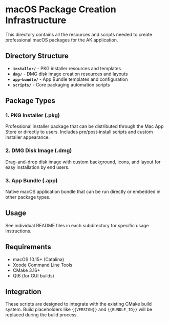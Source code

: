 # macOS Package Creation Infrastructure

This directory contains all the resources and scripts needed to create professional macOS packages for the AK application.

## Directory Structure

- **`installer/`** - PKG installer resources and templates
- **`dmg/`** - DMG disk image creation resources and layouts  
- **`app-bundle/`** - App Bundle templates and configuration
- **`scripts/`** - Core packaging automation scripts

## Package Types

### 1. PKG Installer (.pkg)
Professional installer package that can be distributed through the Mac App Store or directly to users. Includes pre/post-install scripts and custom installer appearance.

### 2. DMG Disk Image (.dmg)
Drag-and-drop disk image with custom background, icons, and layout for easy installation by end users.

### 3. App Bundle (.app)
Native macOS application bundle that can be run directly or embedded in other package types.

## Usage

See individual README files in each subdirectory for specific usage instructions.

## Requirements

- macOS 10.15+ (Catalina)
- Xcode Command Line Tools
- CMake 3.16+
- Qt6 (for GUI builds)

## Integration

These scripts are designed to integrate with the existing CMake build system. Build placeholders like `{{VERSION}}` and `{{BUNDLE_ID}}` will be replaced during the build process.